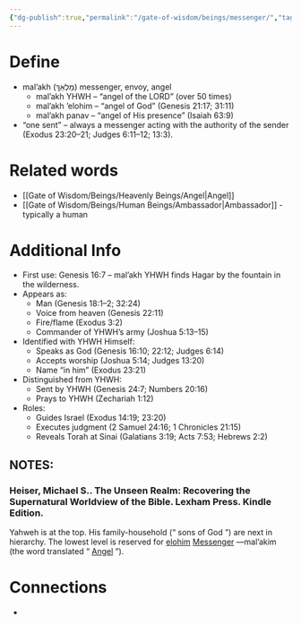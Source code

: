 ```yaml
---
{"dg-publish":true,"permalink":"/gate-of-wisdom/beings/messenger/","tags":["#GateWisdom","M","Being"]}
---
```


# Define
- mal’akh (מַלְאַךְ) messenger, envoy, angel 
	- mal’akh YHWH – “angel of the LORD” (over 50 times)
    - mal’akh ’elohim – “angel of God” (Genesis 21:17; 31:11)
    - mal’akh panav – “angel of His presence” (Isaiah 63:9)
-  “one sent” – always a messenger acting with the authority of the sender (Exodus 23:20–21; Judges 6:11–12; 13:3).  

# Related words
- [[Gate of Wisdom/Beings/Heavenly Beings/Angel\|Angel]]
- [[Gate of Wisdom/Beings/Human Beings/Ambassador\|Ambassador]] - typically a human

# Additional Info
- First use: Genesis 16:7 – mal’akh YHWH finds Hagar by the fountain in the wilderness.  
- Appears as:
	- Man (Genesis 18:1–2; 32:24)
	- Voice from heaven (Genesis 22:11)
	- Fire/flame (Exodus 3:2)
	- Commander of YHWH’s army (Joshua 5:13–15)
- Identified with YHWH Himself:
    - Speaks as God (Genesis 16:10; 22:12; Judges 6:14)
    - Accepts worship (Joshua 5:14; Judges 13:20)
    - Name “in him” (Exodus 23:21)
- Distinguished from YHWH:
    - Sent by YHWH (Genesis 24:7; Numbers 20:16)
    - Prays to YHWH (Zechariah 1:12)
- Roles:
    - Guides Israel (Exodus 14:19; 23:20)
    - Executes judgment (2 Samuel 24:16; 1 Chronicles 21:15)
    - Reveals Torah at Sinai (Galatians 3:19; Acts 7:53; Hebrews 2:2)

## NOTES:

### Heiser, Michael S.. The Unseen Realm: Recovering the Supernatural Worldview of the Bible. Lexham Press. Kindle Edition.

  

Yahweh is at the top. His family-household (“ sons of God ”) are next in hierarchy. The lowest level is reserved for [elohim](https://app.thebrain.com/brain/9d9e6e01-35d1-431b-8520-6e7ad360f8ce/Elohim?name=Elohim) [Messenger](https://app.thebrain.com/brain/9d9e6e01-35d1-431b-8520-6e7ad360f8ce/Messenger?name=Messenger) —mal’akim (the word translated “ [Angel](https://app.thebrain.com/brain/9d9e6e01-35d1-431b-8520-6e7ad360f8ce/Angel?name=Angel) ”).

# Connections
- 

